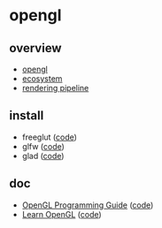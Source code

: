 # opengl

## overview

- [opengl](https://www.opengl.org/)
- [ecosystem](https://www.khronos.org/opengl/wiki/Related_toolkits_and_APIs)
- [rendering pipeline](https://www.khronos.org/opengl/wiki/Rendering_Pipeline_Overview)

## install

- freeglut ([code](./install/freeglut))
- glfw ([code](./install/glfw))
- glad ([code](./install/glad))

## doc

- [OpenGL Programming Guide](https://www.glprogramming.com/red/) ([code](./doc/OpenGL%20Programming%20Guide))
- [Learn OpenGL](https://learnopengl.com/Introduction) ([code](./doc/Learn%20OpenGL))
